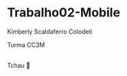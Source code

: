 # Trabalho02-Mobile
<p>
  Kimberly Scaldaferro Colodeti<br />
</p>
<p>
  Turma CC3M<br />
</p>

<span>
<br />Tchau 👋 
</span>
